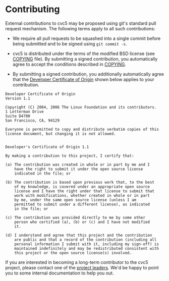 # Contributing

External contributions to cvc5 may be proposed using git's standard pull request
mechanism.  The following terms apply to all such contributions:

- We require all pull requests to be squashed into a single commit before
  being submitted and to be signed using `git commit -s`.

- cvc5 is distributed under the terms of the modified BSD license (see
  [COPYING](https://github.com/CVC4/CVC4/blob/master/COPYING) file).  By
  submitting a signed contribution, you automatically agree to accept the conditions
  described in [COPYING](https://github.com/CVC4/CVC4/blob/master/COPYING).

- By submitting a signed contribution, you additionally automatically agree
  that the [Developer Certificate of Origin](https://developercertificate.org)
  shown below applies to your contribution.

```
Developer Certificate of Origin
Version 1.1

Copyright (C) 2004, 2006 The Linux Foundation and its contributors.
1 Letterman Drive
Suite D4700
San Francisco, CA, 94129

Everyone is permitted to copy and distribute verbatim copies of this
license document, but changing it is not allowed.


Developer's Certificate of Origin 1.1

By making a contribution to this project, I certify that:

(a) The contribution was created in whole or in part by me and I
    have the right to submit it under the open source license
    indicated in the file; or

(b) The contribution is based upon previous work that, to the best
    of my knowledge, is covered under an appropriate open source
    license and I have the right under that license to submit that
    work with modifications, whether created in whole or in part
    by me, under the same open source license (unless I am
    permitted to submit under a different license), as indicated
    in the file; or

(c) The contribution was provided directly to me by some other
    person who certified (a), (b) or (c) and I have not modified
    it.

(d) I understand and agree that this project and the contribution
    are public and that a record of the contribution (including all
    personal information I submit with it, including my sign-off) is
    maintained indefinitely and may be redistributed consistent with
    this project or the open source license(s) involved.
```

If you are interested in becoming a long-term contributor to the cvc5 project,
please contact one of the
[project leaders](https://cvc4.github.io/people.html#project-leaders).
We'd be happy to point you to some internal documentation to help you out.
